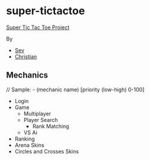 # super-tictactoe
[Super Tic Tac Toe Project](https://www.supertictactoe.co)

By
- [Sev](https://github.com/sevsev9)
- [Christian](https://github.com/Christian-Hoeller)

## Mechanics
// Sample: - (mechanic name) [priority (low-high) 0-100]

- Login
- Game
  - Multiplayer
  - Player Search
    - Rank Matching
  - VS Ai
- Ranking
- Arena Skins
- Circles and Crosses Skins
  
